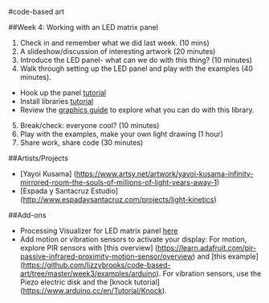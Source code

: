 #code-based art

##Week 4: Working with an LED matrix panel

1. Check in and remember what we did last week. (10 mins)
2. A slideshow/discussion of interesting artwork (20 minutes)
3. Introduce the LED panel- what can we do with this thing? (10 minutes)
4. Walk through setting up the LED panel and play with the examples (40 minutes).
  * Hook up the panel [tutorial](http://embedded-lab.com/blog/hookup-guide-for-16x32-rgb-led-panel/)
  * Install libraries [tutorial](https://www.arduino.cc/en/Guide/Libraries)
  * Review the [graphics guide](https://learn.adafruit.com/adafruit-gfx-graphics-library/overview) to explore what you can do with this library.
  
5. Break/check: everyone cool? (10 minutes)
7. Play with the examples, make your own light drawing (1 hour)
8. Share work, share code (30 minutes)



##Artists/Projects
* [Yayoi Kusama] (https://www.artsy.net/artwork/yayoi-kusama-infinity-mirrored-room-the-souls-of-millions-of-light-years-away-1)
* [Espada y Santacruz Estudio] (http://www.espadaysantacruz.com/projects/light-kinetics)

##Add-ons
* Processing Visualizer for LED matrix panel [here](https://github.com/jdeboi/pimpMyBike)
* Add motion or vibration sensors to activate your display:
For motion, explore PIR sensors with [this overview] (https://learn.adafruit.com/pir-passive-infrared-proximity-motion-sensor/overview) and [this example] (https://github.com/lizzybrooks/code-based-art/tree/master/week3/examples/arduino).
For vibration sensors, use the Piezo electric disk and the [knock tutorial] (https://www.arduino.cc/en/Tutorial/Knock).


